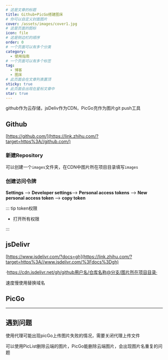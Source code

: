 ```yaml
---
# 这是文章的标题
title: Github+PicGo搭建图床
# 你可以自定义封面图片
cover: /assets/images/cover1.jpg
# 这是页面的图标
icon: file
# 这是侧边栏的顺序
order: 0
# 一个页面可以有多个分类
category:
  - 使用指南
# 一个页面可以有多个标签
tag:
  - 博客
  - 图床
# 此页面会在文章列表置顶
sticky: true
# 此页面会出现在星标文章中
star: true
---
```


github作为云存储，jsDeliv作为CDN，PicGo充作为图片git push工具

<!-- more -->

## Github

[https://github.com/](https://link.zhihu.com/?target=https%3A//github.com/)

### 新建Repository

可以创建一个`images`文件夹，在CDN中图片所在项目目录填写`images`

### 创建访问令牌

**Settings** --> **Developer settings**--> **Personal access tokens** --> **New personal access token** --> **copy token**

::: tip token权限

- 打开所有权限

:::



## jsDelivr

[https://www.jsdelivr.com/?docs=gh](https://link.zhihu.com/?target=https%3A//www.jsdelivr.com/%3Fdocs%3Dgh)



·https://cdn.jsdelivr.net/gh/github用户名/仓库名称@分支/图片所在项目目录·

速度慢使用替换域名

## PicGo

---

## 遇到问题

使用代理可能出现picGo上传图片失败的情况，需要关闭代理上传文件

可以使用PicList删除云端的图片，PicGo能删除云端图片，会出现图片名重复的问题
